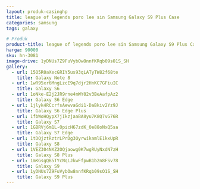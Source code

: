 ```yaml
---
layout: produk-casinghp
title: league of legends poro lee sin Samsung Galaxy S9 Plus Case
categories: samsung
tags: galaxy

# Produk
product-title: league of legends poro lee sin Samsung Galaxy S9 Plus Case
harga: 90000
sku: hn-3081
image-drive: 1yDNUs7Z9FuVybOw8nnfKRqb09sO1S_SH
gallery:
  - url: 15O5R0aXecGRIY5us93qLATyTW82f68te
    title: Galaxy Note 8
  - url: 1wR95xr6MngLzcE9q7djr2HnKC7GFiuIC
    title: Galaxy S6
  - url: 1oNke-E2j2JR9rne4mWY02v3BeAafpAz2
    title: Galaxy S6 Edge
  - url: 1jlyk4RCcrfsAewvaGdi1-DaBkiv2Yz9J
    title: Galaxy S6 Edge Plus
  - url: 1fbWoHQypX7jIkzjaaBA8yu7K8Q7vG76R
    title: Galaxy S7
  - url: 1GBRVj6m1L-OpicH67zdK_Oe88oNxQ5sa
    title: Galaxy S7 Edge
  - url: 1tDQjztRztrLPrDg3OyrwikamlE1kxUpR
    title: Galaxy S8
  - url: 1VEZ304NXZ2OQjaowg0K7wgRUyNxdN7zH
    title: Galaxy S8 Plus
  - url: 1mKGsgQB5TYcNqLJkwFfpwB1b2n8FSv78
    title: Galaxy S9
  - url: 1yDNUs7Z9FuVybOw8nnfKRqb09sO1S_SH
    title: Galaxy S9 Plus
---
```

